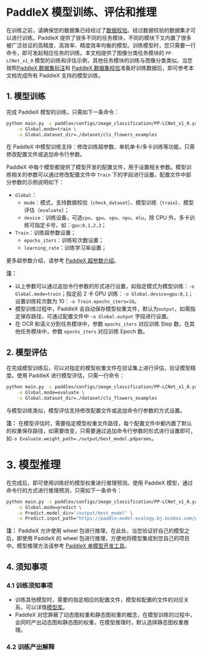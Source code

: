 # PaddleX 模型训练、评估和推理

在训练之前，请确保您的数据集已经经过了[数据校验](../data/README.md)。经过数据校验的数据集才可以进行训练。PaddleX 提供了很多不同的任务模块，不同的模块下又内置了很多被广泛验证的高精度、高效率、精度效率均衡的模型。训练模型时，您只需要一行命令，即可发起相应任务的训练。本文档提供了图像分类任务模块的 `PP-LCNet_x1_0` 模型的训练和评估示例，其他任务模块的训练与图像分类类似。当您按照[PaddleX 数据集标注](../data/annotation/README.md)和 [PaddleX 数据集校验](../data/dataset_check.md)准备好训练数据后，即可参考本文档完成所有 PaddleX 支持的模型训练。

## 1. 模型训练

完成 PaddleX 模型的训练，只需如下一条命令：

```bash
python main.py -c paddlex/configs/image_classification/PP-LCNet_x1_0.yaml \
    -o Global.mode=train \
    -o Global.dataset_dir=./dataset/cls_flowers_examples
```

在 PaddleX 中模型训练支持：修改训练超参数、单机单卡/多卡训练等功能，只需修改配置文件或追加命令行参数。

PaddleX 中每个模型都提供了模型开发的配置文件，用于设置相关参数。模型训练相关的参数可以通过修改配置文件中 `Train` 下的字段进行设置，配置文件中部分参数的示例说明如下：

* `Global`：
    * `mode`：模式，支持数据校验（`check_dataset`）、模型训练（`train`）、模型评估（`evaluate`）；
    * `device`：训练设备，可选`cpu`、`gpu`、`xpu`、`npu`、`mlu`，除 CPU 外，多卡训练可指定卡号，如：`gpu:0,1,2,3`；
* `Train`：训练超参数设置；
    * `epochs_iters`：训练轮次数设置；
    * `learning_rate`：训练学习率设置；

更多超参数介绍，请参考 [PaddleX 超参数介绍](./hyperparameters_introduction.md)。

**注：** 
- 以上参数可以通过追加令行参数的形式进行设置，如指定模式为模型训练：`-o Global.mode=train`；指定前 2 卡 GPU 训练：`-o Global.device=gpu:0,1`；设置训练轮次数为 10：`-o Train.epochs_iters=10`。
- 模型训练过程中，PaddleX 会自动保存模型权重文件，默认为`output`，如需指定保存路径，可通过配置文件中 `-o Global.output` 字段进行设置。
- 在 OCR 和语义分割任务模块中，参数 `epochs_iters` 对应训练 Step 数，在其他任务模块中，参数 `epochs_iters` 对应训练 Epoch 数。

## 2. 模型评估

在完成模型训练后，可以对指定的模型权重文件在验证集上进行评估，验证模型精度。使用 PaddleX 进行模型评估，只需一行命令：

```bash
python main.py -c paddlex/configs/image_classification/PP-LCNet_x1_0.yaml \
    -o Global.mode=evaluate \
    -o Global.dataset_dir=./dataset/cls_flowers_examples
```

与模型训练类似，模型评估支持修改配置文件或追加命令行参数的方式设置。

**注：** 在模型评估时，需要指定模型权重文件路径，每个配置文件中都内置了默认的权重保存路径，如需要改变，只需要通过追加命令行参数的形式进行设置即可，如`-o Evaluate.weight_path=./output/best_model.pdparams`。

# 3. 模型推理

在完成后，即可使用训练好的模型权重进行推理预测。使用 PaddleX 模型，通过命令行的方式进行推理预测，只需如下一条命令：

```bash
python main.py -c paddlex/configs/image_classification/PP-LCNet_x1_0.yaml \
    -o Global.mode=predict \
    -o Predict.model_dir="/output/best_model" \
    -o Predict.input_path="https://paddle-model-ecology.bj.bcebos.com/paddlex/imgs/demo_image/general_image_classification_001.jpg"
```

**注：** PaddleX 允许使用 wheel 包进行推理，在此处，当您验证好自己的模型之后，即使用 PaddleX 的 wheel 包进行推理，方便地将模型集成到您自己的项目中。模型推理方法请参考 [PaddleX 单模型开发工具](../tools/model_tools.md)。

## 4. 须知事项
### 4.1 训练须知事项
- 训练其他模型时，需要的指定相应的配置文件，模型和配置的文件的对应关系，可以详情[模型库](../models/support_model_list.md)。
- PaddleX 对您屏蔽了动态图权重和静态图权重的概念，在模型训练的过程中，会同时产出动态图和静态图的权重，在模型推理时，默认选择静态图权重推理。
<!-- 这里需要补充说明，廷权 -->
### 4.2 训练产出解释
<!-- 这里需要补充说明，廷权 -->
